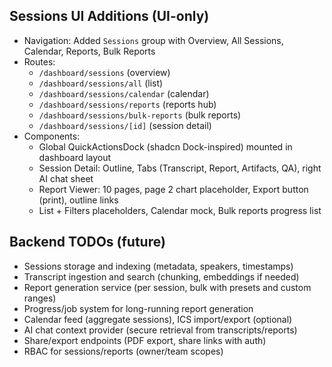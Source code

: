 
## Sessions UI Additions (UI-only)

- Navigation: Added `Sessions` group with Overview, All Sessions, Calendar, Reports, Bulk Reports
- Routes:
  - `/dashboard/sessions` (overview)
  - `/dashboard/sessions/all` (list)
  - `/dashboard/sessions/calendar` (calendar)
  - `/dashboard/sessions/reports` (reports hub)
  - `/dashboard/sessions/bulk-reports` (bulk reports)
  - `/dashboard/sessions/[id]` (session detail)
- Components:
  - Global QuickActionsDock (shadcn Dock-inspired) mounted in dashboard layout
  - Session Detail: Outline, Tabs (Transcript, Report, Artifacts, QA), right AI chat sheet
  - Report Viewer: 10 pages, page 2 chart placeholder, Export button (print), outline links
  - List + Filters placeholders, Calendar mock, Bulk reports progress list

## Backend TODOs (future)

- Sessions storage and indexing (metadata, speakers, timestamps)
- Transcript ingestion and search (chunking, embeddings if needed)
- Report generation service (per session, bulk with presets and custom ranges)
- Progress/job system for long-running report generation
- Calendar feed (aggregate sessions), ICS import/export (optional)
- AI chat context provider (secure retrieval from transcripts/reports)
- Share/export endpoints (PDF export, share links with auth)
- RBAC for sessions/reports (owner/team scopes)

